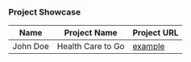 ### Project Showcase

|Name|Project Name|Project URL|
|-|-|-|
|John Doe|Health Care to Go|[example](www.example.com)
